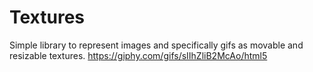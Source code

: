 # Textures
Simple library to represent images and specifically gifs as movable and resizable textures. 
https://giphy.com/gifs/sIIhZliB2McAo/html5
